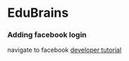 # EduBrains


### Adding facebook login

navigate to facebook [developer tutorial](https://developers.facebook.com/docs/apps/register)

